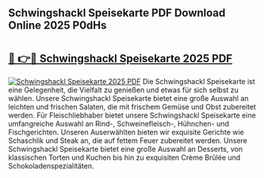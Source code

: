 ## Schwingshackl Speisekarte PDF Download Online 2025 P0dHs

# <h2><a href="http://gcc7t67.nevu.top/?p=Schwingshackl+Speisekarte">🔗 👉🔴 Schwingshackl Speisekarte 2025 PDF</a></h2>

[![Schwingshackl Speisekarte 2025 PDF](https://i.imgur.com/dBaPXMq.png)](http://gcc7t67.nevu.top/?p=Schwingshackl+Speisekarte)
Die Schwingshackl Speisekarte ist eine Gelegenheit, die Vielfalt zu genießen und etwas für sich selbst zu wählen. Unsere Schwingshackl Speisekarte bietet eine große Auswahl an leichten und frischen Salaten, die mit frischem Gemüse und Obst zubereitet werden. Für Fleischliebhaber bietet unsere Schwingshackl Speisekarte eine umfangreiche Auswahl an Rind-, Schweinefleisch-, Hühnchen- und Fischgerichten. Unseren Auserwählten bieten wir exquisite Gerichte wie Schaschlik und Steak an, die auf fettem Feuer zubereitet werden. Unsere Schwingshackl Speisekarte bietet eine große Auswahl an Desserts, von klassischen Torten und Kuchen bis hin zu exquisiten Crème Brûlée und Schokoladenspezialitäten.
